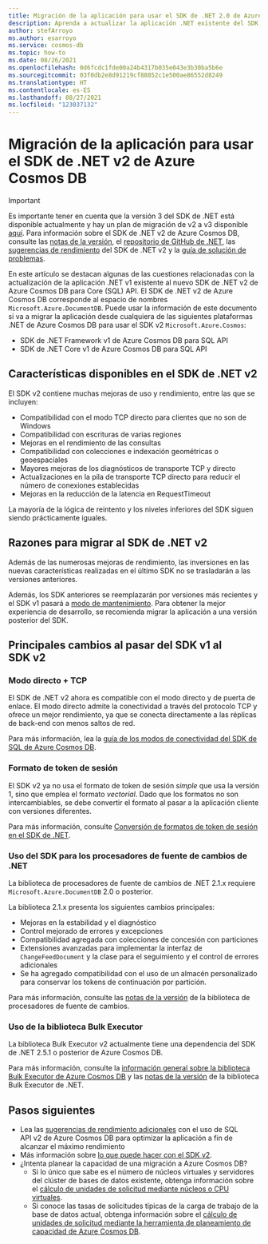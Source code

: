 ```yaml
---
title: Migración de la aplicación para usar el SDK de .NET 2.0 de Azure Cosmos DB (Microsoft.Azure.Cosmos)
description: Aprenda a actualizar la aplicación .NET existente del SDK v1 al SDK de .NET v2 para Core (SQL) API.
author: stefArroyo
ms.author: esarroyo
ms.service: cosmos-db
ms.topic: how-to
ms.date: 08/26/2021
ms.openlocfilehash: 0d6fcdc1fde00a24b4317b035e043e3b30ba5b6e
ms.sourcegitcommit: 03f0db2e8d91219cf88852c1e500ae86552d8249
ms.translationtype: HT
ms.contentlocale: es-ES
ms.lasthandoff: 08/27/2021
ms.locfileid: "123037132"
---
```

# <a name="migrate-your-application-to-use-the-azure-cosmos-db-net-sdk-v2"></a>Migración de la aplicación para usar el SDK de .NET v2 de Azure Cosmos DB

> [!IMPORTANT]
> Es importante tener en cuenta que la versión 3 del SDK de .NET está disponible actualmente y hay un plan de migración de v2 a v3 disponible [aquí](migrate-dotnet-v3.md). Para información sobre el SDK de .NET v2 de Azure Cosmos DB, consulte las [notas de la versión](sql-api-sdk-dotnet.md), el [repositorio de GitHub de .NET](https://github.com/Azure/azure-cosmos-dotnet-v2), las [sugerencias de rendimiento](performance-tips.md) del SDK de .NET v2 y la [guía de solución de problemas](troubleshoot-dot-net-sdk.md).
>

En este artículo se destacan algunas de las cuestiones relacionadas con la actualización de la aplicación .NET v1 existente al nuevo SDK de .NET v2 de Azure Cosmos DB para Core (SQL) API. El SDK de .NET v2 de Azure Cosmos DB corresponde al espacio de nombres `Microsoft.Azure.DocumentDB`. Puede usar la información de este documento si va a migrar la aplicación desde cualquiera de las siguientes plataformas .NET de Azure Cosmos DB para usar el SDK v2 `Microsoft.Azure.Cosmos`:

* SDK de .NET Framework v1 de Azure Cosmos DB para SQL API
* SDK de .NET Core v1 de Azure Cosmos DB para SQL API

## <a name="whats-available-in-the-net-v2-sdk"></a>Características disponibles en el SDK de .NET v2

El SDK v2 contiene muchas mejoras de uso y rendimiento, entre las que se incluyen:

* Compatibilidad con el modo TCP directo para clientes que no son de Windows
* Compatibilidad con escrituras de varias regiones
* Mejoras en el rendimiento de las consultas
* Compatibilidad con colecciones e indexación geométricas o geoespaciales
* Mayores mejoras de los diagnósticos de transporte TCP y directo
* Actualizaciones en la pila de transporte TCP directo para reducir el número de conexiones establecidas
* Mejoras en la reducción de la latencia en RequestTimeout

La mayoría de la lógica de reintento y los niveles inferiores del SDK siguen siendo prácticamente iguales.

## <a name="why-migrate-to-the-net-v2-sdk"></a>Razones para migrar al SDK de .NET v2

Además de las numerosas mejoras de rendimiento, las inversiones en las nuevas características realizadas en el último SDK no se trasladarán a las versiones anteriores.

Además, los SDK anteriores se reemplazarán por versiones más recientes y el SDK v1 pasará a [modo de mantenimiento](sql-api-sdk-dotnet.md). Para obtener la mejor experiencia de desarrollo, se recomienda migrar la aplicación a una versión posterior del SDK.

## <a name="major-changes-from-v1-sdk-to-v2-sdk"></a>Principales cambios al pasar del SDK v1 al SDK v2

### <a name="direct-mode--tcp"></a>Modo directo + TCP

El SDK de .NET v2 ahora es compatible con el modo directo y de puerta de enlace. El modo directo admite la conectividad a través del protocolo TCP y ofrece un mejor rendimiento, ya que se conecta directamente a las réplicas de back-end con menos saltos de red.

Para más información, lea la [guía de los modos de conectividad del SDK de SQL de Azure Cosmos DB](sql-sdk-connection-modes.md).

### <a name="session-token-formatting"></a>Formato de token de sesión

El SDK v2 ya no usa el formato de token de sesión *simple* que usa la versión 1, sino que emplea el formato *vectorial*. Dado que los formatos no son intercambiables, se debe convertir el formato al pasar a la aplicación cliente con versiones diferentes.

Para más información, consulte [Conversión de formatos de token de sesión en el SDK de .NET](how-to-convert-session-token.md).

### <a name="using-the-net-change-feed-processor-sdk"></a>Uso del SDK para los procesadores de fuente de cambios de .NET

La biblioteca de procesadores de fuente de cambios de .NET 2.1.x requiere `Microsoft.Azure.DocumentDB` 2.0 o posterior.

La biblioteca 2.1.x presenta los siguientes cambios principales:

* Mejoras en la estabilidad y el diagnóstico
* Control mejorado de errores y excepciones
* Compatibilidad agregada con colecciones de concesión con particiones
* Extensiones avanzadas para implementar la interfaz de `ChangeFeedDocument` y la clase para el seguimiento y el control de errores adicionales
* Se ha agregado compatibilidad con el uso de un almacén personalizado para conservar los tokens de continuación por partición.

Para más información, consulte las [notas de la versión](sql-api-sdk-dotnet-changefeed.md) de la biblioteca de procesadores de fuente de cambios.

### <a name="using-the-bulk-executor-library"></a>Uso de la biblioteca Bulk Executor

La biblioteca Bulk Executor v2 actualmente tiene una dependencia del SDK de .NET 2.5.1 o posterior de Azure Cosmos DB.

Para más información, consulte la [información general sobre la biblioteca Bulk Executor de Azure Cosmos DB](bulk-executor-overview.md) y las [notas de la versión](sql-api-sdk-bulk-executor-dot-net.md) de la biblioteca Bulk Executor de .NET.

## <a name="next-steps"></a>Pasos siguientes

* Lea las [sugerencias de rendimiento adicionales](sql-api-get-started.md) con el uso de SQL API v2 de Azure Cosmos DB para optimizar la aplicación a fin de alcanzar el máximo rendimiento
* Más información sobre [lo que puede hacer con el SDK v2](sql-api-dotnet-samples.md).
* ¿Intenta planear la capacidad de una migración a Azure Cosmos DB?
    * Si lo único que sabe es el número de núcleos virtuales y servidores del clúster de bases de datos existente, obtenga información sobre el [cálculo de unidades de solicitud mediante núcleos o CPU virtuales](convert-vcore-to-request-unit.md). 
    * Si conoce las tasas de solicitudes típicas de la carga de trabajo de la base de datos actual, obtenga información sobre el [cálculo de unidades de solicitud mediante la herramienta de planeamiento de capacidad de Azure Cosmos DB](estimate-ru-with-capacity-planner.md).